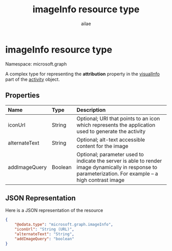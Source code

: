 ﻿---
title: "imageInfo resource type"
description: "A complex type for representing the **attribution** property in the visualInfo part of the activity object."
localization_priority: Normal
ms.prod: "project-rome"
author: "ailae"
doc_type: resourcePageType
---

# imageInfo resource type

Namespace: microsoft.graph

A complex type for representing the **attribution** property in the [visualInfo](../resources/projectrome-visualinfo.md) part of the [activity](../resources/projectrome-activity.md) object.

## Properties

| Name          | Type    | Description                                                                                                                                              |
| :------------ | :------ | :------------------------------------------------------------------------------------------------------------------------------------------------------- |
| iconUrl       | String  | Optional; URI that points to an icon which represents the application used to generate the activity                                                      |
| alternateText | String  | Optional; alt-text accessible content for the image                                                                                                      |
| addImageQuery | Boolean | Optional; parameter used to indicate the server is able to render image dynamically in response to parameterization. For example – a high contrast image |

## JSON Representation

Here is a JSON representation of the resource

<!-- {
  "blockType": "resource",
  "optionalProperties": [
    "iconUrl",
    "alternateText",
    "addImageQuery"
  ],
  "@odata.type": "microsoft.graph.imageInfo"
}-->

```json
{
    "@odata.type": "microsoft.graph.imageInfo",
    "iconUrl": "String (URL)",
    "alternateText": "String",
    "addImageQuery": "boolean"
}
```

<!-- uuid: 8fcb5dbc-d5aa-4681-8e31-b001d5168d79
2017-06-07 14:57:30 UTC -->

<!-- {
  "type": "#page.annotation",
  "description": "imageinfo resource",
  "keywords": "",
  "section": "documentation",
  "tocPath": ""
}-->
